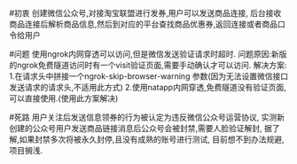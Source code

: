 #初衷
创建微信公众号,对接淘宝联盟进行发券,用户可以发送商品连接,
后台接收商品连接后解析商品信息,然后到对应的平台查找商品优惠券,返回连接或者商品口令给用户

#问题
    使用ngrok内网穿透可以访问,但是微信发送验证请求时超时.
问题原因:新版的ngrok免费隧道访问时有一个visit验证页面,需要手动确认才可以访问.
解决方案:
    1.在请求头中拼接一个ngrok-skip-browser-warning 参数(因为无法设置微信接口发送请求的请求头,不适用此方式)
    2.使用natapp内网穿透,免费隧道没有验证页面,可以直接使用.(使用此方案解决)

#死路
用户关注后发送信息领券的行为被认定为违反微信公众号运营协议,
实测新创建的公众号用户发送商品链接消息后公众号会被封禁,需要人脸验证解封,
据了解,如果封禁多次将被永久封停,且没有成熟的账号进行测试,
目前想不到办法规避,项目搁浅.